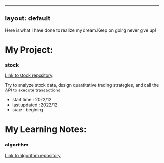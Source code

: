 
---
layout: default
---

Here is what I have done to realize my dream.Keep on going never give up!

# My Project:

### stock

[Link to stock repository](https://github.com/zhujunan/stock).

Try to analyze stock data, design quantitative trading strategies, and call the API to execute transactions

*   start time   : 2022/12
*   last updated : 2022/12
*   state        : begining

# My Learning Notes:

### algorithm

[Link to algorithm repository](https://github.com/zhujunan/fucking-algorithm)



